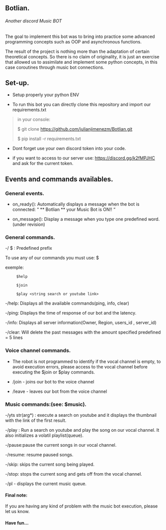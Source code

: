 ## Botlian.
###### Another discord Music BOT

The goal to implement this bot was to bring into practice some advanced programming concepts
such as OOP and asynchronous functions.

The result of the project is nothing more than the adaptation of certain theoretical concepts. 
So there is no claim of originality, it is just an exercise that allowed us to assimilate and 
implement some python concepts, in this case coroutines through music bot connections.


## Set-up.

- Setup properly your python ENV 

- To run this bot you can directly clone this repository and import our requirements.txt

>in your console:
>
>$ git clone https://github.com/julianjimenezm/Botlian.git
>
>$ pip install -r requirements.txt

- Dont forget use your own discord token into your code.

- if you want to access to our server use: https://discord.gg/k2fMPJHC and ask for the current token.


## Events and commands availables.


### General events.
- on_ready(): Automatically displays a message when the bot is connected:
          “ ** Botlian ** your Music Bot is ON!! “

- on_message(): Display a message when you type one predefined word. (under revision)


### General commands.

-/ $ : Predefined prefix

To use any of our commands you must use: $<name command>
          
exemple: 
         
         $help
          
         $join
          
         $play <string search or youtube link>



-/help: Displays all the available commands(ping, info, clear)

-/ping: Displays the time of response of our bot and the latency.

-/info: Displays all server information(Owner, Region, users_id , server_id)

-/clear: Will delete the past messages with the amount specified predefined = 5 lines


### Voice channel commands.

- The robot is not programmed to identify if the vocal channel is empty, to avoid execution errors, 
  please access to the vocal channel before executing the $join or $play commands.

- /join - joins our bot to the voice channel
- /leave - leaves our bot from the voice channel


### Music commands:(see: $music).

-/yts str(arg*) : execute a search on youtube and it displays the thumbnail with the link of  the first result.

-/play : Run a search on youtube and play the song on our vocal channel. It also  initializes a volatil playlist(queue).

-/pause:pause the current songs in our vocal channel.

-/resume: resume paused songs.

-/skip:  skips the current song being played.

-/stop:  stops the current song and gets off from the vocal channel.

-/pl - displays the current music queue.



#### Final note:

If you are having any kind of problem with the music bot execution, please let us know.



#### Have fun...
